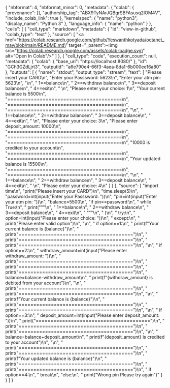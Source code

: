 {
  "nbformat": 4,
  "nbformat_minor": 0,
  "metadata": {
    "colab": {
      "provenance": [],
      "authorship_tag": "ABX9TyNArJQBgrSBFAsusq2IOM4V",
      "include_colab_link": true
    },
    "kernelspec": {
      "name": "python3",
      "display_name": "Python 3"
    },
    "language_info": {
      "name": "python"
    }
  },
  "cells": [
    {
      "cell_type": "markdown",
      "metadata": {
        "id": "view-in-github",
        "colab_type": "text"
      },
      "source": [
        "<a href=\"https://colab.research.google.com/github/Yeswanthkotyada/octanet_may/blob/main/README.md\" target=\"_parent\"><img src=\"https://colab.research.google.com/assets/colab-badge.svg\" alt=\"Open In Colab\"/></a>"
      ]
    },
    {
      "cell_type": "code",
      "execution_count": null,
      "metadata": {
        "colab": {
          "base_uri": "https://localhost:8080/"
        },
        "id": "GCh3GZdLjrt3",
        "outputId": "a6e790e4-66f3-4aea-8da1-6b000ee16a80"
      },
      "outputs": [
        {
          "name": "stdout",
          "output_type": "stream",
          "text": [
            "Please insert your CARD\n",
            "Enter your Passsword: 5623\n",
            "Enter your atm pin: 5623\n",
            "\n",
            "      1==balance\n",
            "      2==withdraw balance\n",
            "      3==deposit balance\n",
            "      4==exit\n",
            "      \n",
            "Please enter your choice: 1\n",
            "Your current balance is 5500\n",
            "=======================================\n",
            "=======================================\n",
            "=======================================\n",
            "\n",
            "      1==balance\n",
            "      2==withdraw balance\n",
            "      3==deposit balance\n",
            "      4==exit\n",
            "      \n",
            "Please enter your choice: 3\n",
            "Please enter deposit_amount: 10000\n",
            "=======================================\n",
            "=======================================\n",
            "=======================================\n",
            "10000 is credited to your account\n",
            "=======================================\n",
            "=======================================\n",
            "Your updated balance is 15500\n",
            "=======================================\n",
            "=======================================\n",
            "\n",
            "      1==balance\n",
            "      2==withdraw balance\n",
            "      3==deposit balance\n",
            "      4==exit\n",
            "      \n",
            "Please enter your choice: 4\n"
          ]
        }
      ],
      "source": [
        "import time\n",
        "print(\"Please insert your CARD\")\n",
        "time.sleep(5)\n",
        "password=int(input(\"Enter your Passsword: \"))\n",
        "pin=int(input(\"Enter your atm pin: \"))\n",
        "balance=5500\n",
        "if pin==password:\n",
        "  while True:\n",
        "    print(\"\"\"\n",
        "      1==balance\n",
        "      2==withdraw balance\n",
        "      3==deposit balance\n",
        "      4==exit\n",
        "      \"\"\"\n",
        "      )\n",
        "    try:\n",
        "      option=int(input(\"Please enter your choice: \"))\n",
        "    except:\n",
        "      print(\"Please enter valid option\")\n",
        "\n",
        "    if option==1:\n",
        "      print(f\"Your current balance is {balance}\")\n",
        "      print(\"=======================================\")\n",
        "      print(\"=======================================\")\n",
        "      print(\"=======================================\")\n",
        "\n",
        "    if option==2:\n",
        "      withdraw_amount=int(input(\"Please enter withdraw_amount: \"))\n",
        "      print(\"=======================================\")\n",
        "      print(\"=======================================\")\n",
        "      print(\"=======================================\")\n",
        "      balance=balance-withdraw_amount\n",
        "      print(f\"{withdraw_amount} is debited from your account\")\n",
        "\n",
        "      print(\"=======================================\")\n",
        "      print(\"=======================================\")\n",
        "\n",
        "      print(f\"Your current balance is {balance}\")\n",
        "      print(\"=======================================\")\n",
        "      print(\"=======================================\")\n",
        "\n",
        "    if option==3:\n",
        "      deposit_amount=int(input(\"Please enter deposit_amount: \"))\n",
        "      print(\"=======================================\")\n",
        "      print(\"=======================================\")\n",
        "      print(\"=======================================\")\n",
        "\n",
        "      balance=balance+deposit_amount\n",
        "      print(f\"{deposit_amount} is credited to your account\")\n",
        "\n",
        "      print(\"=======================================\")\n",
        "      print(\"=======================================\")\n",
        "      print(f\"Your updated balance is {balance}\")\n",
        "      print(\"=======================================\")\n",
        "      print(\"=======================================\")\n",
        "    if option==4:\n",
        "      break\n",
        "else:\n",
        "  print(\"Wrong pin Please try again\")"
      ]
    }
  ]
}